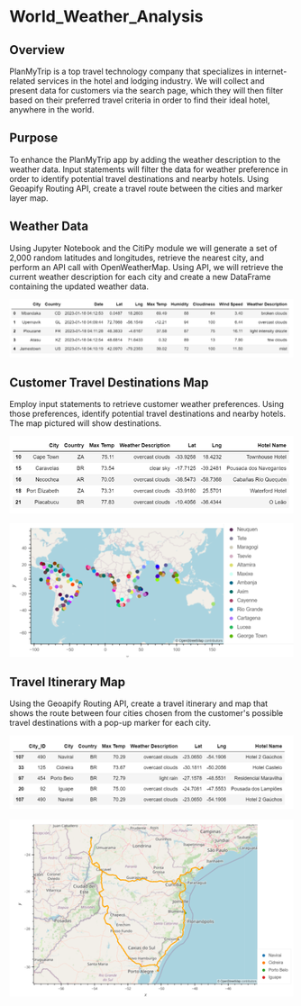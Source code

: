 # World_Weather_Analysis
## Overview
PlanMyTrip is a top travel technology company that specializes in internet-related services in the hotel and lodging industry. We will collect and present data for customers via the search page, which they will then filter based on their preferred travel criteria in order to find their ideal hotel, anywhere in the world. 
## Purpose
To enhance the PlanMyTrip app by adding the weather description to the weather data. Input statements will filter the data for weather preference in order to identify potential travel destinations and nearby hotels. Using Geoapify Routing API, create a travel route between the cities and marker layer map. 
## Weather Data
Using Jupyter Notebook and the CitiPy module we will generate a set of 2,000 random latitudes and longitudes, retrieve the nearest city, and perform an API call with OpenWeatherMap. Using API, we will retrieve the current weather description for each city and create a new DataFrame containing the updated weather data.

![1](Images/1.png)

## Customer Travel Destinations Map
Employ input statements to retrieve customer weather preferences. Using those preferences, identify potential travel destinations and nearby hotels. The map pictured will show destinations. 

![2](Images/2.png)

![3](Images/3.png)

## Travel Itinerary Map
Using the Geoapify Routing API, create a travel itinerary and map that shows the route between four cities chosen from the customer's possible travel destinations with a pop-up marker for each city.

![4](Images/4.png)

![5](Images/5.png)
